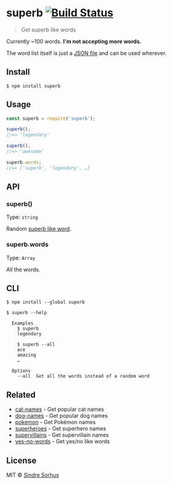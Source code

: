 # superb [![Build Status](https://travis-ci.org/sindresorhus/superb.svg?branch=master)](https://travis-ci.org/sindresorhus/superb)

> Get superb like words

Currently ~100 words. **I'm not accepting more words.**

The word list itself is just a [JSON file](words.json) and can be used wherever.


## Install

```
$ npm install superb
```


## Usage

```js
const superb = require('superb');

superb();
//=> 'legendary'

superb();
//=> 'awesome'

superb.words;
//=> ['superb', 'legendary', …]
```


## API

### superb()

Type: `string`

Random [superb like word](words.json).

### superb.words

Type: `Array`

All the words.



## CLI

```
$ npm install --global superb
```

```
$ superb --help

  Examples
    $ superb
    legendary

    $ superb --all
    ace
    amazing
    …

  Options
    --all  Get all the words instead of a random word
```


## Related

- [cat-names](https://github.com/sindresorhus/cat-names) - Get popular cat names
- [dog-names](https://github.com/sindresorhus/dog-names) - Get popular dog names
- [pokemon](https://github.com/sindresorhus/pokemon) - Get Pokémon names
- [superheroes](https://github.com/sindresorhus/superheroes) - Get superhero names
- [supervillains](https://github.com/sindresorhus/supervillains) - Get supervillain names
- [yes-no-words](https://github.com/sindresorhus/yes-no-words) - Get yes/no like words


## License

MIT © [Sindre Sorhus](https://sindresorhus.com)
